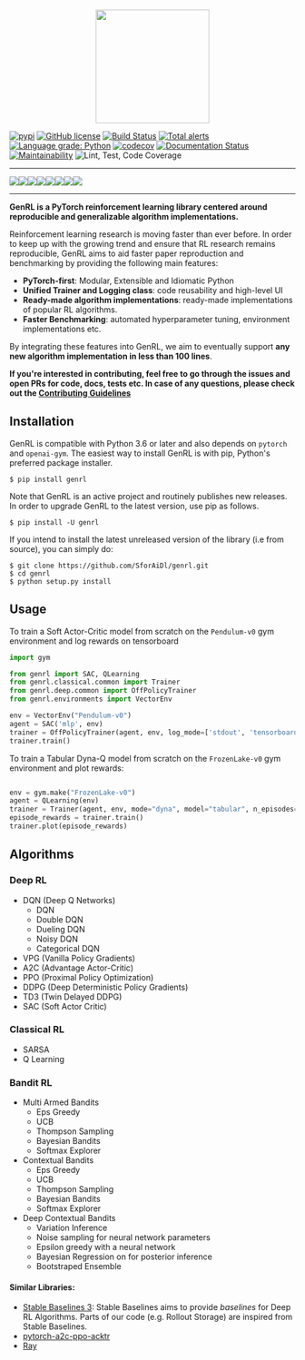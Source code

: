 <p align="center">
    <br>
    <img src="https://github.com/SforAiDl/genrl/blob/master/docs/source/assets/images/genrl.png" width="200"/>
    <br>
<p>
    
[![pypi](https://img.shields.io/badge/pypi%20package-v0.0.1-blue)](https://pypi.org/project/genrl/)
[![GitHub license](https://img.shields.io/github/license/SforAiDl/genrl)](https://github.com/SforAiDl/genrl/blob/master/LICENSE)
[![Build Status](https://travis-ci.com/SforAiDl/genrl.svg?branch=master)](https://travis-ci.com/SforAiDl/genrl)
[![Total alerts](https://img.shields.io/lgtm/alerts/g/SforAiDl/genrl.svg?logo=lgtm&logoWidth=18)](https://lgtm.com/projects/g/SforAiDl/genrl/alerts/)
[![Language grade: Python](https://img.shields.io/lgtm/grade/python/g/SforAiDl/genrl.svg?logo=lgtm&logoWidth=18)](https://lgtm.com/projects/g/SforAiDl/genrl/context:python)
[![codecov](https://codecov.io/gh/SforAiDl/genrl/branch/master/graph/badge.svg)](https://codecov.io/gh/SforAiDl/genrl)
[![Documentation Status](https://readthedocs.org/projects/genrl/badge/?version=latest)](https://genrl.readthedocs.io/en/latest/?badge=latest)
[![Maintainability](https://api.codeclimate.com/v1/badges/c3f6e7d31c078528e0e1/maintainability)](https://codeclimate.com/github/SforAiDl/genrl/maintainability)
![Lint, Test, Code Coverage](https://github.com/SforAiDl/genrl/workflows/Lint,%20Test,%20Code%20Coverage/badge.svg)

---

[![](https://sourcerer.io/fame/Sharad24/Sharad24/genrl/images/0)](https://sourcerer.io/fame/Sharad24/Sharad24/genrl/links/0)[![](https://sourcerer.io/fame/Sharad24/Sharad24/genrl/images/1)](https://sourcerer.io/fame/Sharad24/Sharad24/genrl/links/1)[![](https://sourcerer.io/fame/Sharad24/Sharad24/genrl/images/2)](https://sourcerer.io/fame/Sharad24/Sharad24/genrl/links/2)[![](https://sourcerer.io/fame/Sharad24/Sharad24/genrl/images/3)](https://sourcerer.io/fame/Sharad24/Sharad24/genrl/links/3)[![](https://sourcerer.io/fame/Sharad24/Sharad24/genrl/images/4)](https://sourcerer.io/fame/Sharad24/Sharad24/genrl/links/4)[![](https://sourcerer.io/fame/Sharad24/Sharad24/genrl/images/5)](https://sourcerer.io/fame/Sharad24/Sharad24/genrl/links/5)[![](https://sourcerer.io/fame/Sharad24/Sharad24/genrl/images/6)](https://sourcerer.io/fame/Sharad24/Sharad24/genrl/links/6)[![](https://sourcerer.io/fame/Sharad24/Sharad24/genrl/images/7)](https://sourcerer.io/fame/Sharad24/Sharad24/genrl/links/7)

---

**GenRL is a PyTorch reinforcement learning library centered around reproducible and generalizable algorithm implementations.** 

Reinforcement learning research is moving faster than ever before. In order to keep up with the growing trend and ensure that RL research remains reproducible, GenRL aims to aid faster paper reproduction and benchmarking by providing the following main features:

- **PyTorch-first**: Modular, Extensible and Idiomatic Python
- **Unified Trainer and Logging class**: code reusability and high-level UI
- **Ready-made algorithm implementations**: ready-made implementations of popular RL algorithms.
- **Faster Benchmarking**: automated hyperparameter tuning, environment implementations etc.

By integrating these features into GenRL, we aim to eventually support **any new algorithm implementation in less than 100 lines**.

**If you're interested in contributing, feel free to go through the issues and open PRs for code, docs, tests etc. In case of any questions, please check out the [Contributing Guidelines](https://github.com/SforAiDl/genrl/wiki/Contributing-Guidelines)**


## Installation

GenRL is compatible with Python 3.6 or later and also depends on `pytorch` and `openai-gym`. The easiest way to install GenRL is with pip, Python's preferred package installer.

    $ pip install genrl

Note that GenRL is an active project and routinely publishes new releases. In order to upgrade GenRL to the latest version, use pip as follows.

    $ pip install -U genrl

If you intend to install the latest unreleased version of the library (i.e from source), you can simply do:

    $ git clone https://github.com/SforAiDl/genrl.git
    $ cd genrl
    $ python setup.py install

## Usage
To train a Soft Actor-Critic model from scratch on the `Pendulum-v0` gym environment and log rewards on tensorboard
```python
import gym

from genrl import SAC, QLearning
from genrl.classical.common import Trainer
from genrl.deep.common import OffPolicyTrainer
from genrl.environments import VectorEnv

env = VectorEnv("Pendulum-v0")
agent = SAC('mlp', env)
trainer = OffPolicyTrainer(agent, env, log_mode=['stdout', 'tensorboard'])
trainer.train()
```

To train a Tabular Dyna-Q model from scratch on the `FrozenLake-v0` gym environment and plot rewards:
```python

env = gym.make("FrozenLake-v0")
agent = QLearning(env)
trainer = Trainer(agent, env, mode="dyna", model="tabular", n_episodes=10000)
episode_rewards = trainer.train()
trainer.plot(episode_rewards)
```

## Algorithms

### Deep RL
 - DQN (Deep Q Networks)
    - DQN
    - Double DQN
    - Dueling DQN
    - Noisy DQN
    - Categorical DQN
 - VPG (Vanilla Policy Gradients)
 - A2C (Advantage Actor-Critic)
 - PPO (Proximal Policy Optimization)
 - DDPG (Deep Deterministic Policy Gradients)
 - TD3 (Twin Delayed DDPG)
 - SAC (Soft Actor Critic)

### Classical RL
 - SARSA
 - Q Learning

### Bandit RL
 - Multi Armed Bandits
    - Eps Greedy
    - UCB
    - Thompson Sampling
    - Bayesian Bandits
    - Softmax Explorer
  - Contextual Bandits
    - Eps Greedy
    - UCB
    - Thompson Sampling
    - Bayesian Bandits
    - Softmax Explorer
 - Deep Contextual Bandits
    - Variation Inference
    - Noise sampling for neural network parameters
    - Epsilon greedy with a neural network
    - Bayesian Regression on for posterior inference
    - Bootstraped Ensemble
    

#### Similar Libraries:
- [Stable Baselines 3](https://github.com/DLR-RM/stable-baselines3): Stable Baselines aims to provide _baselines_ for Deep RL Algorithms. Parts of our code (e.g. Rollout Storage) are inspired from Stable Baselines. 
- [pytorch-a2c-ppo-acktr](https://github.com/ikostrikov/pytorch-a2c-ppo-acktr-gail)
- [Ray](https://github.com/ray-project/ray)
